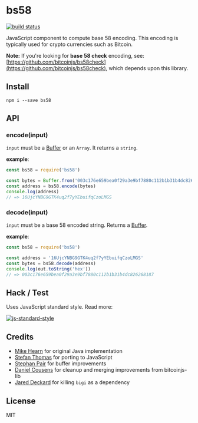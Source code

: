 # bs58

[![build status](https://travis-ci.org/cryptocoinjs/bs58.svg)](https://travis-ci.org/cryptocoinjs/bs58)

JavaScript component to compute base 58 encoding. This encoding is typically used for crypto currencies such as Bitcoin.

**Note:** If you're looking for **base 58 check** encoding, see: [https://github.com/bitcoinjs/bs58check](https://github.com/bitcoinjs/bs58check), which depends upon this library.

## Install

```text
npm i --save bs58
```

## API

### encode\(input\)

`input` must be a [Buffer](https://nodejs.org/api/buffer.html) or an `Array`. It returns a `string`.

**example**:

```javascript
const bs58 = require('bs58')

const bytes = Buffer.from('003c176e659bea0f29a3e9bf7880c112b1b31b4dc826268187', 'hex')
const address = bs58.encode(bytes)
console.log(address)
// => 16UjcYNBG9GTK4uq2f7yYEbuifqCzoLMGS
```

### decode\(input\)

`input` must be a base 58 encoded string. Returns a [Buffer](https://nodejs.org/api/buffer.html).

**example**:

```javascript
const bs58 = require('bs58')

const address = '16UjcYNBG9GTK4uq2f7yYEbuifqCzoLMGS'
const bytes = bs58.decode(address)
console.log(out.toString('hex'))
// => 003c176e659bea0f29a3e9bf7880c112b1b31b4dc826268187
```

## Hack / Test

Uses JavaScript standard style. Read more:

[![js-standard-style](https://cdn.rawgit.com/feross/standard/master/badge.svg)](https://github.com/feross/standard)

## Credits

* [Mike Hearn](https://github.com/mikehearn) for original Java implementation
* [Stefan Thomas](https://github.com/justmoon) for porting to JavaScript
* [Stephan Pair](https://github.com/gasteve) for buffer improvements
* [Daniel Cousens](https://github.com/dcousens) for cleanup and merging improvements from bitcoinjs-lib
* [Jared Deckard](https://github.com/deckar01) for killing `bigi` as a dependency

## License

MIT


